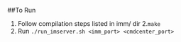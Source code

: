 ##To Run
1. Follow compilation steps listed in imm/ dir
2.``` make ```
3. Run ``` ./run_imserver.sh <imm_port> <cmdcenter_port> ```
